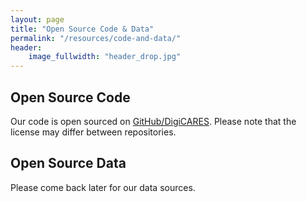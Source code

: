 ```yaml
---
layout: page
title: "Open Source Code & Data"
permalink: "/resources/code-and-data/"
header:
    image_fullwidth: "header_drop.jpg"
---
```


## Open Source Code

Our code is open sourced on [GitHub/DigiCARES][1].
Please note that the license may differ between repositories.

## Open Source Data

Please come back later for our data sources.


[1]: https://github.com/DigiCARES

